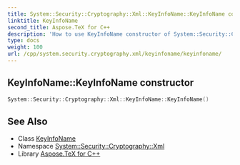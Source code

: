 ```yaml
---
title: System::Security::Cryptography::Xml::KeyInfoName::KeyInfoName constructor
linktitle: KeyInfoName
second_title: Aspose.TeX for C++
description: 'How to use KeyInfoName constructor of System::Security::Cryptography::Xml::KeyInfoName class in C++.'
type: docs
weight: 100
url: /cpp/system.security.cryptography.xml/keyinfoname/keyinfoname/
---
```

## KeyInfoName::KeyInfoName constructor




```cpp
System::Security::Cryptography::Xml::KeyInfoName::KeyInfoName()
```

## See Also

* Class [KeyInfoName](../)
* Namespace [System::Security::Cryptography::Xml](../../)
* Library [Aspose.TeX for C++](../../../)
